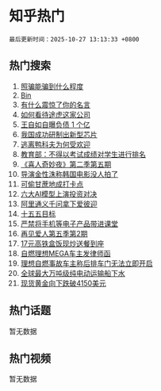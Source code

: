 # 知乎热门

`最后更新时间：2025-10-27 13:13:33 +0800`

## 热门搜索

1. [照骗能骗到什么程度](https://www.zhihu.com/search?q=%E7%85%A7%E9%AA%97%E8%83%BD%E9%AA%97%E5%88%B0%E4%BB%80%E4%B9%88%E7%A8%8B%E5%BA%A6)
1. [Bin](https://www.zhihu.com/search?q=Bin)
1. [有什么震惊了你的名言](https://www.zhihu.com/search?q=%E6%9C%89%E4%BB%80%E4%B9%88%E9%9C%87%E6%83%8A%E4%BA%86%E4%BD%A0%E7%9A%84%E5%90%8D%E8%A8%80)
1. [如何看待途虎这家公司](https://www.zhihu.com/search?q=%E5%A6%82%E4%BD%95%E7%9C%8B%E5%BE%85%E9%80%94%E8%99%8E%E8%BF%99%E5%AE%B6%E5%85%AC%E5%8F%B8)
1. [王自如自曝负债 1 个亿](https://www.zhihu.com/search?q=%E7%8E%8B%E8%87%AA%E5%A6%82%E8%87%AA%E6%9B%9D%E8%B4%9F%E5%80%BA%201%20%E4%B8%AA%E4%BA%BF)
1. [我国成功研制出新型芯片](https://www.zhihu.com/search?q=%E6%88%91%E5%9B%BD%E6%88%90%E5%8A%9F%E7%A0%94%E5%88%B6%E5%87%BA%E6%96%B0%E5%9E%8B%E8%8A%AF%E7%89%87)
1. [逃离鸭科夫为何受欢迎](https://www.zhihu.com/search?q=%E9%80%83%E7%A6%BB%E9%B8%AD%E7%A7%91%E5%A4%AB%E4%B8%BA%E4%BD%95%E5%8F%97%E6%AC%A2%E8%BF%8E)
1. [教育部：不得以考试成绩对学生进行排名](https://www.zhihu.com/search?q=%E6%95%99%E8%82%B2%E9%83%A8%EF%BC%9A%E4%B8%8D%E5%BE%97%E4%BB%A5%E8%80%83%E8%AF%95%E6%88%90%E7%BB%A9%E5%AF%B9%E5%AD%A6%E7%94%9F%E8%BF%9B%E8%A1%8C%E6%8E%92%E5%90%8D)
1. [《喜人奇妙夜》第二季第五期](https://www.zhihu.com/search?q=%E3%80%8A%E5%96%9C%E4%BA%BA%E5%A5%87%E5%A6%99%E5%A4%9C%E3%80%8B%E7%AC%AC%E4%BA%8C%E5%AD%A3%E7%AC%AC%E4%BA%94%E6%9C%9F)
1. [导演金性洙称韩国电影没人拍了](https://www.zhihu.com/search?q=%E5%AF%BC%E6%BC%94%E9%87%91%E6%80%A7%E6%B4%99%E7%A7%B0%E9%9F%A9%E5%9B%BD%E7%94%B5%E5%BD%B1%E6%B2%A1%E4%BA%BA%E6%8B%8D%E4%BA%86)
1. [可偷甘蔗地成打卡点](https://www.zhihu.com/search?q=%E5%8F%AF%E5%81%B7%E7%94%98%E8%94%97%E5%9C%B0%E6%88%90%E6%89%93%E5%8D%A1%E7%82%B9)
1. [六大AI模型上演投资对决](https://www.zhihu.com/search?q=%E5%85%AD%E5%A4%A7AI%E6%A8%A1%E5%9E%8B%E4%B8%8A%E6%BC%94%E6%8A%95%E8%B5%84%E5%AF%B9%E5%86%B3)
1. [阿里通义千问拿下爱彼迎](https://www.zhihu.com/search?q=%E9%98%BF%E9%87%8C%E9%80%9A%E4%B9%89%E5%8D%83%E9%97%AE%E6%8B%BF%E4%B8%8B%E7%88%B1%E5%BD%BC%E8%BF%8E)
1. [十五五目标](https://www.zhihu.com/search?q=%E5%8D%81%E4%BA%94%E4%BA%94%E7%9B%AE%E6%A0%87)
1. [严禁将手机等电子产品带进课堂](https://www.zhihu.com/search?q=%E4%B8%A5%E7%A6%81%E5%B0%86%E6%89%8B%E6%9C%BA%E7%AD%89%E7%94%B5%E5%AD%90%E4%BA%A7%E5%93%81%E5%B8%A6%E8%BF%9B%E8%AF%BE%E5%A0%82)
1. [再见爱人第五季第2期](https://www.zhihu.com/search?q=%E5%86%8D%E8%A7%81%E7%88%B1%E4%BA%BA%E7%AC%AC%E4%BA%94%E5%AD%A3%E7%AC%AC2%E6%9C%9F)
1. [17元高铁盒饭现炒送餐到座](https://www.zhihu.com/search?q=17%E5%85%83%E9%AB%98%E9%93%81%E7%9B%92%E9%A5%AD%E7%8E%B0%E7%82%92%E9%80%81%E9%A4%90%E5%88%B0%E5%BA%A7)
1. [自燃理想MEGA车主发律师函](https://www.zhihu.com/search?q=%E8%87%AA%E7%87%83%E7%90%86%E6%83%B3MEGA%E8%BD%A6%E4%B8%BB%E5%8F%91%E5%BE%8B%E5%B8%88%E5%87%BD)
1. [理想自燃事故车主称后排车门无法立即开启](https://www.zhihu.com/search?q=%E7%90%86%E6%83%B3%E8%87%AA%E7%87%83%E4%BA%8B%E6%95%85%E8%BD%A6%E4%B8%BB%E7%A7%B0%E5%90%8E%E6%8E%92%E8%BD%A6%E9%97%A8%E6%97%A0%E6%B3%95%E7%AB%8B%E5%8D%B3%E5%BC%80%E5%90%AF)
1. [全球最大万吨级纯电动运输船下水](https://www.zhihu.com/search?q=%E5%85%A8%E7%90%83%E6%9C%80%E5%A4%A7%E4%B8%87%E5%90%A8%E7%BA%A7%E7%BA%AF%E7%94%B5%E5%8A%A8%E8%BF%90%E8%BE%93%E8%88%B9%E4%B8%8B%E6%B0%B4)
1. [现货黄金向下跌破4150美元](https://www.zhihu.com/search?q=%E7%8E%B0%E8%B4%A7%E9%BB%84%E9%87%91%E5%90%91%E4%B8%8B%E8%B7%8C%E7%A0%B44150%E7%BE%8E%E5%85%83)

## 热门话题

暂无数据

## 热门视频

暂无数据